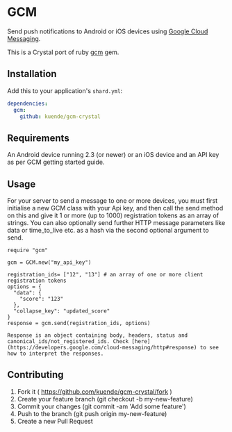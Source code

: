 # GCM

Send push notifications to Android or iOS devices using [Google Cloud Messaging](https://developers.google.com/cloud-messaging/gcm).

This is a Crystal port of ruby [gcm](https://github.com/spacialdb/gcm) gem.

## Installation


Add this to your application's `shard.yml`:

```yaml
dependencies:
  gcm:
    github: kuende/gcm-crystal
```

## Requirements

An Android device running 2.3 (or newer) or an iOS device and an API key as per GCM getting started guide.

## Usage

For your server to send a message to one or more devices, you must first initialise a new GCM class with your Api key, and then call the send method on this and give it 1 or more (up to 1000) registration tokens as an array of strings. You can also optionally send further HTTP message parameters like data or time_to_live etc. as a hash via the second optional argument to send.


```crystal
require "gcm"

gcm = GCM.new("my_api_key")

registration_ids= ["12", "13"] # an array of one or more client registration tokens
options = {
  "data": {
    "score": "123"
  },
  "collapse_key": "updated_score"
}
response = gcm.send(registration_ids, options)

Response is an object containing body, headers, status and canonical_ids/not_registered_ids. Check [here](https://developers.google.com/cloud-messaging/http#response) to see how to interpret the responses.
```
## Contributing

1. Fork it ( https://github.com/kuende/gcm-crystal/fork )
2. Create your feature branch (git checkout -b my-new-feature)
3. Commit your changes (git commit -am 'Add some feature')
4. Push to the branch (git push origin my-new-feature)
5. Create a new Pull Request
